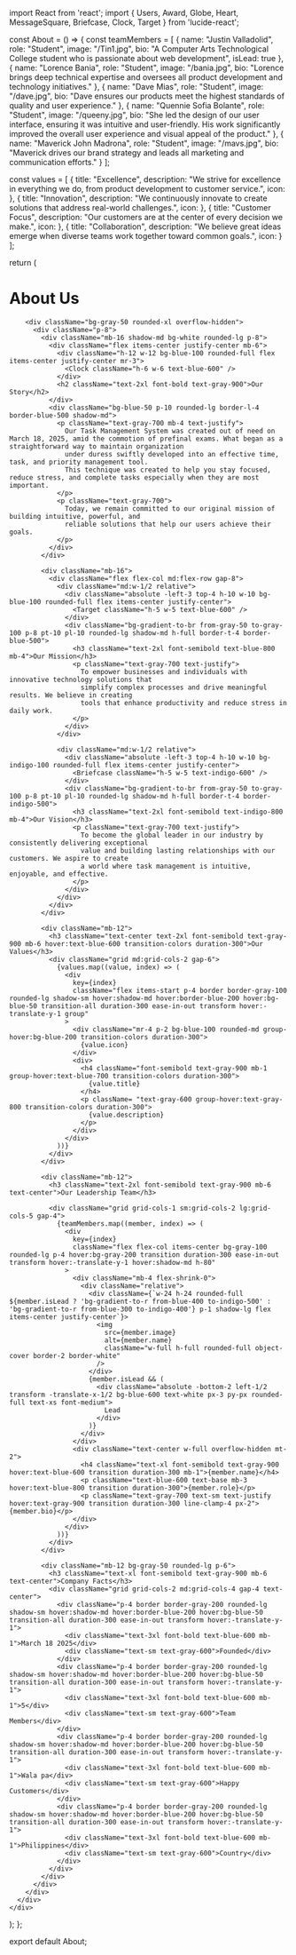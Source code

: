 import React from 'react';
import { Users, Award, Globe, Heart, MessageSquare, Briefcase, Clock, Target } from 'lucide-react';

const About = () => {
  const teamMembers = [
    {
      name: "Justin Valladolid",
      role: "Student",
      image: "/Tin1.jpg",
      bio: "A Computer Arts Technological College student who is passionate about web development",
      isLead: true
    },
    {
      name: "Lorence Bania",
      role: "Student",
      image: "/bania.jpg",
      bio: "Lorence brings deep technical expertise and oversees all product development and technology initiatives."
    },
    {
      name: "Dave Mias",
      role: "Student",
      image: "/dave.jpg",
      bio: "Dave ensures our products meet the highest standards of quality and user experience."
    },
    {
      name: "Quennie Sofia Bolante",
      role: "Student",
      image: "/queeny.jpg",
      bio: "She led the design of our user interface, ensuring it was intuitive and user-friendly. His work significantly improved the overall user experience and visual appeal of the product."
    },
    {
      name: "Maverick John Madrona",
      role: "Student",
      image: "/mavs.jpg",
      bio: "Maverick drives our brand strategy and leads all marketing and communication efforts."
    }
  ];

  const values = [
    {
      title: "Excellence",
      description: "We strive for excellence in everything we do, from product development to customer service.",
      icon: <Award className="h-6 w-6 text-blue-600" />
    },
    {
      title: "Innovation",
      description: "We continuously innovate to create solutions that address real-world challenges.",
      icon: <Globe className="h-6 w-6 text-blue-600" />
    },
    {
      title: "Customer Focus",
      description: "Our customers are at the center of every decision we make.",
      icon: <Heart className="h-6 w-6 text-blue-600" />
    },
    {
      title: "Collaboration",
      description: "We believe great ideas emerge when diverse teams work together toward common goals.",
      icon: <Users className="h-6 w-6 text-blue-600" />
    }
  ];

  return (
    <div className="bg-gray-50 min-h-screen py-12">
      <div className="min-w-screen mx-auto px-4 sm:px-6 lg:px-8">
        <div className="text-center mb-8">
          <h1 className="text-4xl font-extrabold text-gray-900 tracking-tight mb-4">
            About Us
          </h1>
        </div>

        <div className="bg-gray-50 rounded-xl overflow-hidden">
          <div className="p-8">
            <div className="mb-16 shadow-md bg-white rounded-lg p-8">
              <div className="flex items-center justify-center mb-6">
                <div className="h-12 w-12 bg-blue-100 rounded-full flex items-center justify-center mr-3">
                  <Clock className="h-6 w-6 text-blue-600" />
                </div>
                <h2 className="text-2xl font-bold text-gray-900">Our Story</h2>
              </div>
              <div className="bg-blue-50 p-10 rounded-lg border-l-4 border-blue-500 shadow-md">
                <p className="text-gray-700 mb-4 text-justify">
                  Our Task Management System was created out of need on March 18, 2025, amid the commotion of prefinal exams. What began as a straightforward way to maintain organization
                  under duress swiftly developed into an effective time, task, and priority management tool.
                  This technique was created to help you stay focused, reduce stress, and complete tasks especially when they are most important.
                </p>
                <p className="text-gray-700">
                  Today, we remain committed to our original mission of building intuitive, powerful, and 
                  reliable solutions that help our users achieve their goals.
                </p>
              </div>
            </div>

            <div className="mb-16">
              <div className="flex flex-col md:flex-row gap-8">
                <div className="md:w-1/2 relative">
                  <div className="absolute -left-3 top-4 h-10 w-10 bg-blue-100 rounded-full flex items-center justify-center">
                    <Target className="h-5 w-5 text-blue-600" />
                  </div>
                  <div className="bg-gradient-to-br from-gray-50 to-gray-100 p-8 pt-10 pl-10 rounded-lg shadow-md h-full border-t-4 border-blue-500">
                    <h3 className="text-2xl font-semibold text-blue-800 mb-4">Our Mission</h3>
                    <p className="text-gray-700 text-justify">
                      To empower businesses and individuals with innovative technology solutions that 
                      simplify complex processes and drive meaningful results. We believe in creating 
                      tools that enhance productivity and reduce stress in daily work.
                    </p>
                  </div>
                </div>
                
                <div className="md:w-1/2 relative">
                  <div className="absolute -left-3 top-4 h-10 w-10 bg-indigo-100 rounded-full flex items-center justify-center">
                    <Briefcase className="h-5 w-5 text-indigo-600" />
                  </div>
                  <div className="bg-gradient-to-br from-gray-50 to-gray-100 p-8 pt-10 pl-10 rounded-lg shadow-md h-full border-t-4 border-indigo-500">
                    <h3 className="text-2xl font-semibold text-indigo-800 mb-4">Our Vision</h3>
                    <p className="text-gray-700 text-justify">
                      To become the global leader in our industry by consistently delivering exceptional 
                      value and building lasting relationships with our customers. We aspire to create 
                      a world where task management is intuitive, enjoyable, and effective.
                    </p>
                  </div>
                </div>
              </div>
            </div>

            <div className="mb-12">
              <h3 className="text-center text-2xl font-semibold text-gray-900 mb-6 hover:text-blue-600 transition-colors duration-300">Our Values</h3>
              <div className="grid md:grid-cols-2 gap-6">
                {values.map((value, index) => (
                  <div 
                    key={index} 
                    className="flex items-start p-4 border border-gray-100 rounded-lg shadow-sm hover:shadow-md hover:border-blue-200 hover:bg-blue-50 transition-all duration-300 ease-in-out transform hover:-translate-y-1 group"
                  >
                    <div className="mr-4 p-2 bg-blue-100 rounded-md group-hover:bg-blue-200 transition-colors duration-300">
                      {value.icon}
                    </div>
                    <div>
                      <h4 className="font-semibold text-gray-900 mb-1 group-hover:text-blue-700 transition-colors duration-300">
                        {value.title}
                      </h4>
                      <p className= "text-gray-600 group-hover:text-gray-800 transition-colors duration-300">
                        {value.description}
                      </p>
                    </div>
                  </div>
                ))}
              </div>
            </div>

            <div className="mb-12">
              <h3 className="text-2xl font-semibold text-gray-900 mb-6 text-center">Our Leadership Team</h3>
              
              <div className="grid grid-cols-1 sm:grid-cols-2 lg:grid-cols-5 gap-4">
                {teamMembers.map((member, index) => (
                  <div 
                    key={index} 
                    className="flex flex-col items-center bg-gray-100 rounded-lg p-4 hover:bg-gray-200 transition duration-300 ease-in-out transform hover:-translate-y-1 hover:shadow-md h-80"
                  >
                    <div className="mb-4 flex-shrink-0">
                      <div className="relative">
                        <div className={`w-24 h-24 rounded-full ${member.isLead ? 'bg-gradient-to-r from-blue-400 to-indigo-500' : 'bg-gradient-to-r from-blue-300 to-indigo-400'} p-1 shadow-lg flex items-center justify-center`}>
                          <img 
                            src={member.image} 
                            alt={member.name} 
                            className="w-full h-full rounded-full object-cover border-2 border-white" 
                          />
                        </div>
                        {member.isLead && (
                          <div className="absolute -bottom-2 left-1/2 transform -translate-x-1/2 bg-blue-600 text-white px-3 py-px rounded-full text-xs font-medium">
                            Lead
                          </div>
                        )}
                      </div>
                    </div>
                    <div className="text-center w-full overflow-hidden mt-2">
                      <h4 className="text-xl font-semibold text-gray-900 hover:text-blue-600 transition duration-300 mb-1">{member.name}</h4>
                      <p className="text-blue-600 text-base mb-3 hover:text-blue-800 transition duration-300">{member.role}</p>
                      <p className="text-gray-700 text-sm text-justify hover:text-gray-900 transition duration-300 line-clamp-4 px-2">{member.bio}</p>
                    </div>
                  </div>
                ))}
              </div>
            </div>

            <div className="mb-12 bg-gray-50 rounded-lg p-6">
              <h3 className="text-xl font-semibold text-gray-900 mb-6 text-center">Company Facts</h3>
              <div className="grid grid-cols-2 md:grid-cols-4 gap-4 text-center">
                <div className="p-4 border border-gray-200 rounded-lg shadow-sm hover:shadow-md hover:border-blue-200 hover:bg-blue-50 transition-all duration-300 ease-in-out transform hover:-translate-y-1">
                  <div className="text-3xl font-bold text-blue-600 mb-1">March 18 2025</div>
                  <div className="text-sm text-gray-600">Founded</div>
                </div>
                <div className="p-4 border border-gray-200 rounded-lg shadow-sm hover:shadow-md hover:border-blue-200 hover:bg-blue-50 transition-all duration-300 ease-in-out transform hover:-translate-y-1"> 
                  <div className="text-3xl font-bold text-blue-600 mb-1">5</div>
                  <div className="text-sm text-gray-600">Team Members</div>
                </div>
                <div className="p-4 border border-gray-200 rounded-lg shadow-sm hover:shadow-md hover:border-blue-200 hover:bg-blue-50 transition-all duration-300 ease-in-out transform hover:-translate-y-1">
                  <div className="text-3xl font-bold text-blue-600 mb-1">Wala pa</div>
                  <div className="text-sm text-gray-600">Happy Customers</div>
                </div>
                <div className="p-4 border border-gray-200 rounded-lg shadow-sm hover:shadow-md hover:border-blue-200 hover:bg-blue-50 transition-all duration-300 ease-in-out transform hover:-translate-y-1">
                  <div className="text-3xl font-bold text-blue-600 mb-1">Philippines</div>
                  <div className="text-sm text-gray-600">Country</div>
                </div>
              </div>
            </div>
          </div>
        </div>
      </div>
    </div>
  );
};

export default About;